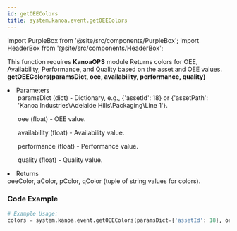 ```yaml
---
id: getOEEColors
title: system.kanoa.event.getOEEColors
---
```


import PurpleBox from '@site/src/components/PurpleBox';
import HeaderBox from '@site/src/components/HeaderBox';

<PurpleBox>This function requires <b>KanoaOPS</b> module</PurpleBox>
<HeaderBox header="Description">
    Returns colors for OEE, Availability, Performance, and Quality based on the asset and OEE values.
</HeaderBox>
<HeaderBox header="Syntax">
    <b>getOEEColors(paramsDict, oee, availability, performance, quality)</b>
    <li>Parameters <br />
        <ul>paramsDict (dict) - Dictionary, e.g., &#123;'assetId': 18} or &#123;'assetPath': 'Kanoa Industries\Adelaide Hills\Packaging\Line 1'}.</ul>
        <ul>oee (float) - OEE value.</ul>
        <ul>availability (float) - Availability value.</ul>
        <ul>performance (float) - Performance value.</ul>
        <ul>quality (float) - Quality value.</ul>
    </li>
    <li>Returns <br />
        oeeColor, aColor, pColor, qColor (tuple of string values for colors).
    </li>
</HeaderBox>

### Code Example

```python
# Example Usage:
colors = system.kanoa.event.getOEEColors(paramsDict={'assetId': 18}, oee=80.0, availability=90.0, performance=85.0, quality=95.0)

